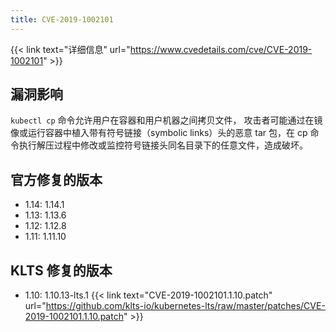 ```yaml
---
title: CVE-2019-1002101
---
```


{{< link text="详细信息" url="https://www.cvedetails.com/cve/CVE-2019-1002101" >}}

## 漏洞影响

`kubectl cp` 命令允许用户在容器和用户机器之间拷贝文件，
攻击者可能通过在镜像或运行容器中植入带有符号链接（symbolic links）头的恶意 tar 包，在 cp 命令执行解压过程中修改或监控符号链接头同名目录下的任意文件，造成破坏。

## 官方修复的版本

- 1.14: 1.14.1
- 1.13: 1.13.6
- 1.12: 1.12.8
- 1.11: 1.11.10

## KLTS 修复的版本

- 1.10: 1.10.13-lts.1 {{< link text="CVE-2019-1002101.1.10.patch" url="https://github.com/klts-io/kubernetes-lts/raw/master/patches/CVE-2019-1002101.1.10.patch" >}}
